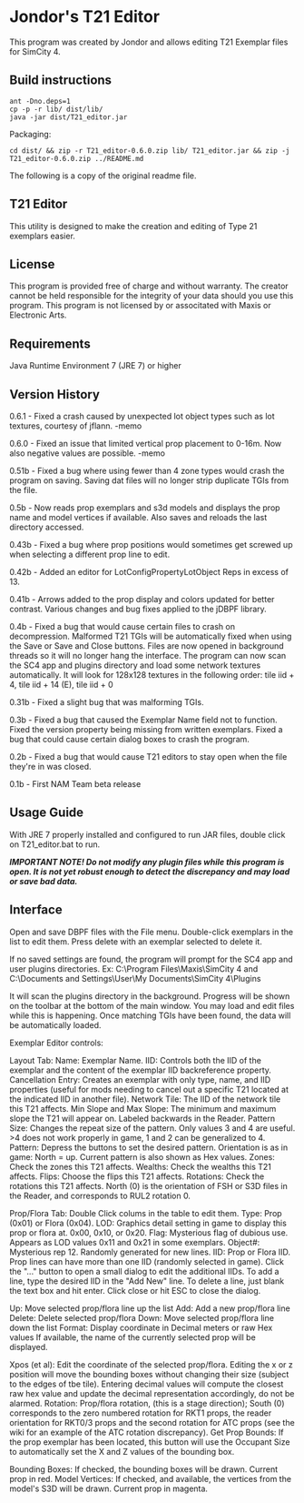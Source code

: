 Jondor's T21 Editor
===================

This program was created by Jondor and allows editing T21 Exemplar files for SimCity 4.

Build instructions
------------------

    ant -Dno.deps=1
    cp -p -r lib/ dist/lib/
    java -jar dist/T21_editor.jar


Packaging:

    cd dist/ && zip -r T21_editor-0.6.0.zip lib/ T21_editor.jar && zip -j T21_editor-0.6.0.zip ../README.md




The following is a copy of the original readme file.




## T21 Editor

This utility is designed to make the creation and editing of Type 21 exemplars easier.

## License
This program is provided free of charge and without warranty.  The creator cannot be held responsible for the integrity of your data should you use this program.  This program is not licensed by or associtated with Maxis or Electronic Arts.

## Requirements
Java Runtime Environment 7 (JRE 7) or higher

## Version History
0.6.1 - Fixed a crash caused by unexpected lot object types such as lot textures, courtesy of jflann. -memo

0.6.0 - Fixed an issue that limited vertical prop placement to 0-16m. Now also negative values are possible. -memo

0.51b - Fixed a bug where using fewer than 4 zone types would crash the program on saving.  Saving dat files will no longer strip duplicate TGIs from the file.

0.5b - Now reads prop exemplars and s3d models and displays the prop name and model vertices if available.  Also saves and reloads the last directory accessed.

0.43b - Fixed a bug where prop positions would sometimes get screwed up when selecting a different prop line to edit.

0.42b - Added an editor for LotConfigPropertyLotObject Reps in excess of 13.

0.41b - Arrows added to the prop display and colors updated for better contrast.  Various changes and bug fixes applied to the jDBPF library.

0.4b - Fixed a bug that would cause certain files to crash on decompression.  Malformed T21 TGIs will be automatically fixed when using the Save or Save and Close buttons.  Files are now opened in background threads so it will no longer hang the interface.  The program can now scan the SC4 app and plugins directory and load some network textures automatically.  It will look for 128x128 textures in the following order: tile iid + 4, tile iid + 14 (E), tile iid + 0

0.31b - Fixed a slight bug that was malforming TGIs.

0.3b - Fixed a bug that caused the Exemplar Name field not to function.  Fixed the version property being missing from written exemplars.  Fixed a bug that could cause certain dialog boxes to crash the program.

0.2b - Fixed a bug that would cause T21 editors to stay open when the file they're in was closed.

0.1b - First NAM Team beta release


## Usage Guide
With JRE 7 properly installed and configured to run JAR files, double click on T21_editor.bat to run.

***IMPORTANT NOTE!  Do not modify any plugin files while this program is open.  It is not yet robust enough to detect the discrepancy and may load or save bad data.***

## Interface
Open and save DBPF files with the File menu.  Double-click exemplars in the list to edit them.  Press delete with an exemplar selected to delete it.

If no saved settings are found, the program will prompt for the SC4 app and user plugins directories.
Ex: C:\Program Files\Maxis\SimCity 4 and C:\Documents and Settings\User\My Documents\SimCity 4\Plugins

It will scan the plugins directory in the background.  Progress will be shown on the toolbar at the bottom of the main window.  You may load and edit files while this is happening.  Once matching TGIs have been found, the data will be automatically loaded.

Exemplar Editor controls:

Layout Tab:
Name: Exemplar Name.
IID: Controls both the IID of the exemplar and the content of the exemplar IID backreference property.
Cancellation Entry: Creates an exemplar with only type, name, and IID properties (useful for mods needing to cancel out a specific T21 located at the indicated IID in another file).
Network Tile: The IID of the network tile this T21 affects.
Min Slope and Max Slope: The minimum and maximum slope the T21 will appear on.  Labeled backwards in the Reader.
Pattern Size: Changes the repeat size of the pattern.  Only values 3 and 4 are useful.  >4 does not work properly in game, 1 and 2 can be generalized to 4.
Pattern: Depress the buttons to set the desired pattern.  Orientation is as in game: North = up.  Current pattern is also shown as Hex values.
Zones: Check the zones this T21 affects.
Wealths: Check the wealths this T21 affects.
Flips: Choose the flips this T21 affects.
Rotations: Check the rotations this T21 affects.  North (0) is the orientation of FSH or S3D files in the Reader, and corresponds to RUL2 rotation 0.

Prop/Flora Tab:
Double Click colums in the table to edit them.
Type: Prop (0x01) or Flora (0x04).
LOD: Graphics detail setting in game to display this prop or flora at. 0x00, 0x10, or 0x20.
Flag: Mysterious flag of dubious use.  Appears as LOD values 0x11 and 0x21 in some exemplars.
Object#: Mysterious rep 12.  Randomly generated for new lines.
IID: Prop or Flora IID.  Prop lines can have more than one IID (randomly selected in game).  Click the "..." button to open a small dialog to edit the additional IIDs.  To add a line, type the desired IID in the "Add New" line.  To delete a line, just blank the text box and hit enter.  Click close or hit ESC to close the dialog.

Up: Move selected prop/flora line up the list
Add: Add a new prop/flora line
Delete: Delete selected prop/flora
Down: Move selected prop/flora line down the list
Format: Display coordinate in Decimal meters or raw Hex values
If available, the name of the currently selected prop will be displayed.

Xpos (et al): Edit the coordinate of the selected prop/flora.  Editing the x or z position will move the bounding boxes without changing their size (subject to the edges of tbe tile).  Entering decimal values will compute the closest raw hex value and update the decimal representation accordingly, do not be alarmed.
Rotation: Prop/flora rotation, (this is a stage direction); South (0) corresponds to the zero numbered rotation for RKT1 props, the reader orientation for RKT0/3 props and the second rotation for ATC props (see the wiki for an example of the ATC rotation discrepancy).
Get Prop Bounds: If the prop exemplar has been located, this button will use the Occupant Size to automatically set the X and Z values of the bounding box.

Bounding Boxes: If checked, the bounding boxes will be drawn.  Current prop in red.
Model Vertices: If checked, and available, the vertices from the model's S3D will be drawn.  Current prop in magenta.
